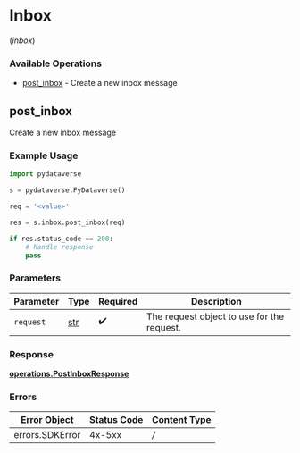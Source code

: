 # Inbox
(*inbox*)

### Available Operations

* [post_inbox](#post_inbox) - Create a new inbox message

## post_inbox

Create a new inbox message

### Example Usage

```python
import pydataverse

s = pydataverse.PyDataverse()

req = '<value>'

res = s.inbox.post_inbox(req)

if res.status_code == 200:
    # handle response
    pass
```

### Parameters

| Parameter                                  | Type                                       | Required                                   | Description                                |
| ------------------------------------------ | ------------------------------------------ | ------------------------------------------ | ------------------------------------------ |
| `request`                                  | [str](../../models/.md)                    | :heavy_check_mark:                         | The request object to use for the request. |


### Response

**[operations.PostInboxResponse](../../models/operations/postinboxresponse.md)**
### Errors

| Error Object    | Status Code     | Content Type    |
| --------------- | --------------- | --------------- |
| errors.SDKError | 4x-5xx          | */*             |
